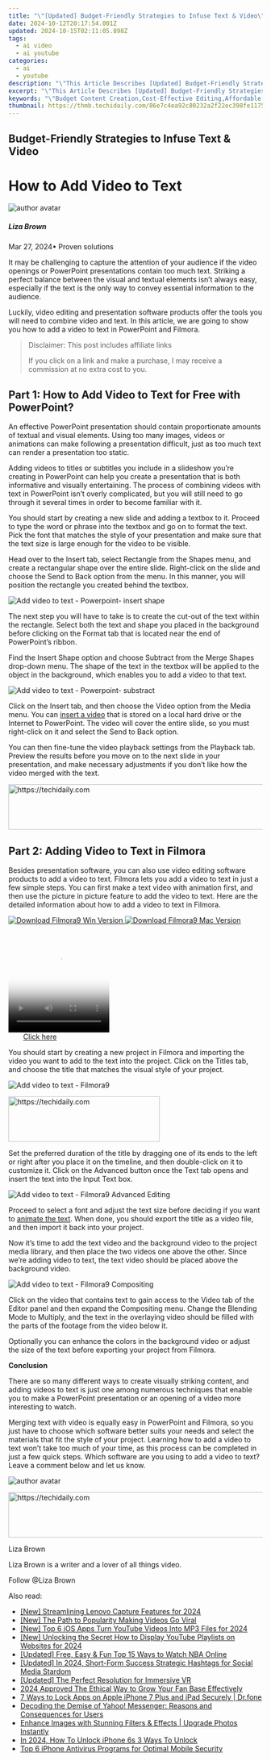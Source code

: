 ```yaml
---
title: "\"[Updated] Budget-Friendly Strategies to Infuse Text & Video\""
date: 2024-10-12T20:17:54.001Z
updated: 2024-10-15T02:11:05.898Z
tags:
  - ai video
  - ai youtube
categories:
  - ai
  - youtube
description: "\"This Article Describes [Updated] Budget-Friendly Strategies to Infuse Text & Video\""
excerpt: "\"This Article Describes [Updated] Budget-Friendly Strategies to Infuse Text & Video\""
keywords: "\"Budget Content Creation,Cost-Effective Editing,Affordable Media Production,Economical Multimedia Techniques,Low-Cost Infusion Methods,Inexpensive Text+Video Blend,Substantial Savings in Video\""
thumbnail: https://thmb.techidaily.com/86e7c4ea92c80232a2f22ec398fe1175bda0bfa79b5ffdb49f75954366a9ab9c.jpg
---
```


## Budget-Friendly Strategies to Infuse Text & Video

# How to Add Video to Text

![author avatar](https://lh5.googleusercontent.com/-AIMmjowaFs4/AAAAAAAAAAI/AAAAAAAAABc/Y5UmwDaI7HU/s250-c-k/photo.jpg)

##### Liza Brown

 Mar 27, 2024• Proven solutions

It may be challenging to capture the attention of your audience if the video openings or PowerPoint presentations contain too much text. Striking a perfect balance between the visual and textual elements isn’t always easy, especially if the text is the only way to convey essential information to the audience.

Luckily, video editing and presentation software products offer the tools you will need to combine video and text. In this article, we are going to show you how to add a video to text in PowerPoint and Filmora.

>  Disclaimer: This post includes affiliate links
>
>  If you click on a link and make a purchase, I may receive a commission at no extra cost to you.
>

## Part 1: How to Add Video to Text for Free with PowerPoint?

An effective PowerPoint presentation should contain proportionate amounts of textual and visual elements. Using too many images, videos or animations can make following a presentation difficult, just as too much text can render a presentation too static.

Adding videos to titles or subtitles you include in a slideshow you’re creating in PowerPoint can help you create a presentation that is both informative and visually entertaining. The process of combining videos with text in PowerPoint isn’t overly complicated, but you will still need to go through it several times in order to become familiar with it.

You should start by creating a new slide and adding a textbox to it. Proceed to type the word or phrase into the textbox and go on to format the text. Pick the font that matches the style of your presentation and make sure that the text size is large enough for the video to be visible.

Head over to the Insert tab, select Rectangle from the Shapes menu, and create a rectangular shape over the entire slide. Right-click on the slide and choose the Send to Back option from the menu. In this manner, you will position the rectangle you created behind the textbox.

![Add video to text - Powerpoint- insert shape](https://images.wondershare.com/filmora/article-images/insert-rectangle-shape.jpg)

The next step you will have to take is to create the cut-out of the text within the rectangle. Select both the text and shape you placed in the background before clicking on the Format tab that is located near the end of PowerPoint’s ribbon.

Find the Insert Shape option and choose Subtract from the Merge Shapes drop-down menu. The shape of the text in the textbox will be applied to the object in the background, which enables you to add a video to that text.

![Add video to text - Powerpoint- substract](https://images.wondershare.com/filmora/article-images/subtract-from-merge-shapes.jpg)

Click on the Insert tab, and then choose the Video option from the Media menu. You can [insert a video](https://tools.techidaily.com/wondershare/filmora/download/) that is stored on a local hard drive or the Internet to PowerPoint. The video will cover the entire slide, so you must right-click on it and select the Send to Back option.

You can then fine-tune the video playback settings from the Playback tab. Preview the results before you move on to the next slide in your presentation, and make necessary adjustments if you don’t like how the video merged with the text.

<!-- affiliate ads begin -->
<a href="https://ephamedtechinc.pxf.io/c/5597632/2123508/26400" target="_top" id="2123508">
  <img src="//a.impactradius-go.com/display-ad/26400-2123508" border="0" alt="https://techidaily.com" width="728" height="90"/>
</a>
<img height="0" width="0" src="https://ephamedtechinc.pxf.io/i/5597632/2123508/26400" style="position:absolute;visibility:hidden;" border="0" />
<!-- affiliate ads end -->

## Part 2: Adding Video to Text in Filmora

Besides presentation software, you can also use video editing software products to add a video to text. Filmora lets you add a video to text in just a few simple steps. You can first make a text video with animation first, and then use the picture in picture feature to add the video to text. Here are the detailed information about how to add a video to text in Filmora.

[![Download Filmora9 Win Version](https://images.wondershare.com/filmora/guide/download-btn-win.jpg) ](https://tools.techidaily.com/wondershare/filmora/download/) [![Download Filmora9 Mac Version](https://images.wondershare.com/filmora/guide/download-btn-mac.jpg) ](https://tools.techidaily.com/wondershare/filmora/download/)

<!-- affiliate ads begin -->
<span id="1743243">
					<video width="200" height="200" style="cursor:pointer"
           poster="//a.impactradius-go.com/display-clicktoplayimage/1743243.png"
           onclick="if(!this.playClicked){this.play();this.setAttribute('controls',true);this.playClicked=true;}">
	   <source src="//a.impactradius-go.com/display-ad/19272-1743243">
	   <img src="//a.impactradius-go.com/display-clicktoplayimage/1743243.png" style="border: none; height: 100%; width: 100%; object-fit: contain">
	</video>
	<div style="width:125px;text-align:center"><a href="javascript:window.open(decodeURIComponent('https%3A%2F%2Faligracehair.sjv.io%2Fc%2F5597632%2F1743243%2F19272'), '_blank');void(0);">Click here</a></div>
</span>
<img height="0" width="0" src="https://imp.pxf.io/i/5597632/1743243/19272" style="position:absolute;visibility:hidden;" border="0" />
<!-- affiliate ads end -->

You should start by creating a new project in Filmora and importing the video you want to add to the text into the project. Click on the Titles tab, and choose the title that matches the visual style of your project.

![Add video to text - Filmora9](https://images.wondershare.com/filmora/article-images/add-title-effects.jpg)

<!-- affiliate ads begin -->
<a href="https://aligracehair.sjv.io/c/5597632/2036467/19272" target="_top" id="2036467">
  <img src="//a.impactradius-go.com/display-ad/19272-2036467" border="0" alt="https://techidaily.com" width="300" height="90"/>
</a>
<img height="0" width="0" src="https://aligracehair.sjv.io/i/5597632/2036467/19272" style="position:absolute;visibility:hidden;" border="0" />
<!-- affiliate ads end -->

Set the preferred duration of the title by dragging one of its ends to the left or right after you place it on the timeline, and then double-click on it to customize it. Click on the Advanced button once the Text tab opens and insert the text into the Input Text box.

![Add video to text - Filmora9 Advanced Editing](https://images.wondershare.com/filmora/article-images/make-text-video-advanced-text-edit.jpg)

Proceed to select a font and adjust the text size before deciding if you want to [animate the text](https://tools.techidaily.com/wondershare/filmora/download/). When done, you should export the title as a video file, and then import it back into your project.

Now it’s time to add the text video and the background video to the project media library, and then place the two videos one above the other. Since we’re adding video to text, the text video should be placed above the background video.

![Add video to text - Filmora9 Compositing](https://images.wondershare.com/filmora/article-images/compositing-video-9.jpg)

Click on the video that contains text to gain access to the Video tab of the Editor panel and then expand the Compositing menu. Change the Blending Mode to Multiply, and the text in the overlaying video should be filled with the parts of the footage from the video below it.

Optionally you can enhance the colors in the background video or adjust the size of the text before exporting your project from Filmora.

**Conclusion**

There are so many different ways to create visually striking content, and adding videos to text is just one among numerous techniques that enable you to make a PowerPoint presentation or an opening of a video more interesting to watch.

Merging text with video is equally easy in PowerPoint and Filmora, so you just have to choose which software better suits your needs and select the materials that fit the style of your project. Learning how to add a video to text won’t take too much of your time, as this process can be completed in just a few quick steps. Which software are you using to add a video to text? Leave a comment below and let us know.

![author avatar](https://lh5.googleusercontent.com/-AIMmjowaFs4/AAAAAAAAAAI/AAAAAAAAABc/Y5UmwDaI7HU/s250-c-k/photo.jpg)

<!-- affiliate ads begin -->
<a href="https://appsumo.8odi.net/c/5597632/2043596/7443" target="_top" id="2043596">
  <img src="//a.impactradius-go.com/display-ad/7443-2043596" border="0" alt="https://techidaily.com" width="728" height="90"/>
</a>
<img height="0" width="0" src="https://appsumo.8odi.net/i/5597632/2043596/7443" style="position:absolute;visibility:hidden;" border="0" />
<!-- affiliate ads end -->

Liza Brown

Liza Brown is a writer and a lover of all things video.

Follow @Liza Brown

<ins class="adsbygoogle"
     style="display:block"
     data-ad-format="autorelaxed"
     data-ad-client="ca-pub-7571918770474297"
     data-ad-slot="1223367746"></ins>

<ins class="adsbygoogle"
     style="display:block"
     data-ad-client="ca-pub-7571918770474297"
     data-ad-slot="8358498916"
     data-ad-format="auto"
     data-full-width-responsive="true"></ins>

<span class="atpl-alsoreadstyle">Also read:</span>
<div><ul>
<li><a href="https://screen-activity-recording.techidaily.com/new-streamlining-lenovo-capture-features-for-2024/"><u>[New] Streamlining Lenovo Capture Features for 2024</u></a></li>
<li><a href="https://youtube-webster.techidaily.com/he-path-to-popularity-making-videos-go-viral/"><u>[New] The Path to Popularity Making Videos Go Viral</u></a></li>
<li><a href="https://youtube-sure.techidaily.com/op-6-ios-apps-turn-youtube-videos-into-mp3-files-for-2024/"><u>[New] Top 6 iOS Apps Turn YouTube Videos Into MP3 Files for 2024</u></a></li>
<li><a href="https://youtube-sure.techidaily.com/nlocking-the-secret-how-to-display-youtube-playlists-on-websites-for-2024/"><u>[New] Unlocking the Secret How to Display YouTube Playlists on Websites for 2024</u></a></li>
<li><a href="https://some-techniques.techidaily.com/updated-free-easy-and-fun-top-15-ways-to-watch-nba-online/"><u>[Updated] Free, Easy & Fun Top 15 Ways to Watch NBA Online</u></a></li>
<li><a href="https://youtube-sure.techidaily.com/ed-in-2024-short-form-success-strategic-hashtags-for-social-media-stardom/"><u>[Updated] In 2024, Short-Form Success Strategic Hashtags for Social Media Stardom</u></a></li>
<li><a href="https://extra-support.techidaily.com/updated-the-perfect-resolution-for-immersive-vr/"><u>[Updated] The Perfect Resolution for Immersive VR</u></a></li>
<li><a href="https://youtube-sure.techidaily.com/approved-the-ethical-way-to-grow-your-fan-base-effectively/"><u>2024 Approved The Ethical Way to Grow Your Fan Base Effectively</u></a></li>
<li><a href="https://iphone-unlock.techidaily.com/7-ways-to-lock-apps-on-apple-iphone-7-plus-and-ipad-securely-drfone-by-drfone-ios/"><u>7 Ways to Lock Apps on Apple iPhone 7 Plus and iPad Securely | Dr.fone</u></a></li>
<li><a href="https://techtrends.techidaily.com/decoding-the-demise-of-yahoo-messenger-reasons-and-consequences-for-users/"><u>Decoding the Demise of Yahoo! Messenger: Reasons and Consequences for Users</u></a></li>
<li><a href="https://technical-tips.techidaily.com/enhance-images-with-stunning-filters-and-effects-upgrade-photos-instantly/"><u>Enhance Images with Stunning Filters & Effects | Upgrade Photos Instantly</u></a></li>
<li><a href="https://sim-unlock.techidaily.com/in-2024-how-to-unlock-iphone-6s-3-ways-to-unlock-by-drfone-ios/"><u>In 2024, How To Unlock iPhone 6s 3 Ways To Unlock</u></a></li>
<li><a href="https://buynow-info.techidaily.com/top-6-iphone-antivirus-programs-for-optimal-mobile-security/"><u>Top 6 iPhone Antivirus Programs for Optimal Mobile Security</u></a></li>
</ul></div>

